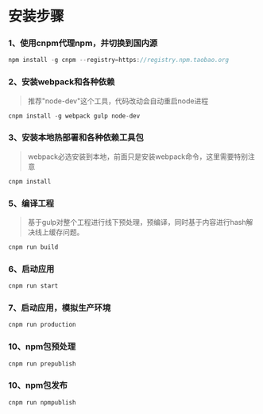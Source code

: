 # 安装步骤

### 1、使用cnpm代理npm，并切换到国内源
```javascript
npm install -g cnpm --registry=https://registry.npm.taobao.org
```

### 2、安装webpack和各种依赖
> 推荐"node-dev"这个工具，代码改动会自动重启node进程

```javascript
cnpm install -g webpack gulp node-dev
```

### 3、安装本地热部署和各种依赖工具包
> webpack必选安装到本地，前面只是安装webpack命令，这里需要特别注意

```javascript
cnpm install
```

### 5、编译工程
> 基于gulp对整个工程进行线下预处理，预编译，同时基于内容进行hash解决线上缓存问题。

```javascript
cnpm run build
```

### 6、启动应用
```javascript
cnpm run start
```
### 7、启动应用，模拟生产环境
```javascript
cnpm run production
```

### 10、npm包预处理
```javascript
cnpm run prepublish
```

### 10、npm包发布
```javascript
cnpm run npmpublish
```